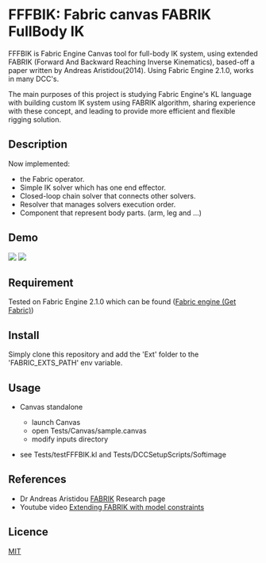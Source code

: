 # FFFBIK: Fabric canvas FABRIK FullBody IK
FFFBIK is Fabric Engine Canvas tool for full-body IK system, using extended FABRIK 
(Forward And Backward Reaching Inverse Kinematics), based-off a paper written by Andreas Aristidou(2014). Using Fabric Engine 2.1.0, works in many DCC's.

The main purposes of this project is studying Fabric Engine's KL language with building
 custom IK system using FABRIK algorithm, sharing experience with these concept, and leading to provide more
 efficient and flexible rigging solution.

## Description
Now implemented:
- the Fabric operator.
- Simple IK solver which has one end effector.
- Closed-loop chain solver that connects other solvers.
- Resolver that manages solvers execution order.
- Component that represent body parts. (arm, leg and ...)
 

## Demo
![](https://raw.githubusercontent.com/yamahigashi/fabric-fabrik-fullbody-ik/gh-pages/images/wip_fffbik_si_canvas.gif)
![](https://raw.githubusercontent.com/yamahigashi/fabric-fabrik-fullbody-ik/gh-pages/images/wip_fffbik_canvas.gif)

## Requirement
Tested on Fabric Engine 2.1.0 which can be found ([Fabric engine (Get Fabric)](http://fabricengine.com/get-fabric/))

## Install
Simply clone this repository and add the 'Ext' folder to the 'FABRIC_EXTS_PATH' env variable.


## Usage

- Canvas standalone 

    * launch Canvas
    * open Tests/Canvas/sample.canvas
    * modify inputs directory

- see Tests/testFFFBIK.kl and Tests/DCCSetupScripts/Softimage



## References
- Dr Andreas Aristidou [FABRIK](http://www.andreasaristidou.com/FABRIK.html) Research page
- Youtube video [Extending FABRIK with model constraints](https://www.youtube.com/watch?v=wjn19jBzJCE)

## Licence

[MIT](https://github.com/tcnksm/tool/blob/master/LICENCE)
